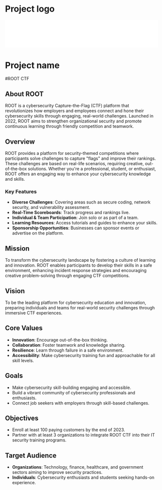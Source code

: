 # Project logo
![alt #ROOT](./img/logo.png)

# Project name
#ROOT CTF

## About ROOT
ROOT is a cybersecurity Capture-the-Flag (CTF) platform that revolutionizes how employers and employees connect and hone their cybersecurity skills through engaging, real-world challenges. Launched in 2022, ROOT aims to strengthen organizational security and promote continuous learning through friendly competition and teamwork.

## Overview
ROOT provides a platform for security-themed competitions where participants solve challenges to capture "flags" and improve their rankings. These challenges are based on real-life scenarios, requiring creative, out-of-the-box solutions. Whether you're a professional, student, or enthusiast, ROOT offers an engaging way to enhance your cybersecurity knowledge and skills.

### Key Features
- **Diverse Challenges**: Covering areas such as secure coding, network security, and vulnerability assessment.
- **Real-Time Scoreboards**: Track progress and rankings live.
- **Individual & Team Participation**: Join solo or as part of a team.
- **Learning Resources**: Access tutorials and guides to enhance your skills.
- **Sponsorship Opportunities**: Businesses can sponsor events or advertise on the platform.

## Mission
To transform the cybersecurity landscape by fostering a culture of learning and innovation. ROOT enables participants to develop their skills in a safe environment, enhancing incident response strategies and encouraging creative problem-solving through engaging CTF competitions.

## Vision
To be the leading platform for cybersecurity education and innovation, preparing individuals and teams for real-world security challenges through immersive CTF experiences.

## Core Values
- **Innovation**: Encourage out-of-the-box thinking.
- **Collaboration**: Foster teamwork and knowledge sharing.
- **Resilience**: Learn through failure in a safe environment.
- **Accessibility**: Make cybersecurity training fun and approachable for all skill levels.

## Goals
- Make cybersecurity skill-building engaging and accessible.
- Build a vibrant community of cybersecurity professionals and enthusiasts.
- Connect job seekers with employers through skill-based challenges.

## Objectives
- Enroll at least 100 paying customers by the end of 2023.
- Partner with at least 3 organizations to integrate ROOT CTF into their IT security training programs.

## Target Audience
- **Organizations**: Technology, finance, healthcare, and government sectors aiming to improve security practices.
- **Individuals**: Cybersecurity enthusiasts and students seeking hands-on experience.
